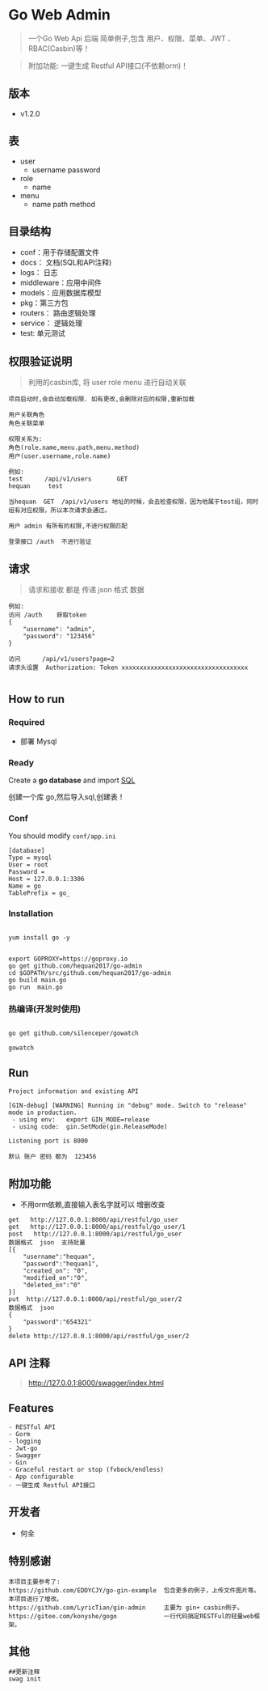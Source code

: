 # Go Web Admin 

> 一个Go Web Api 后端 简单例子,包含 用户、权限、菜单、JWT 、 RBAC(Casbin)等！

> 附加功能: 一键生成 Restful API接口(不依赖orm)！



## 版本
* v1.2.0




## 表
* user     
    * username  password   
* role      
    * name 
* menu     
    * name   path    method

## 目录结构
* conf：用于存储配置文件
* docs： 文档(SQL和API注释)
* logs： 日志
* middleware：应用中间件
* models：应用数据库模型
* pkg：第三方包
* routers： 路由逻辑处理
* service： 逻辑处理
* test: 单元测试


## 权限验证说明
>  利用的casbin库, 将  user  role  menu 进行自动关联

```
项目启动时,会自动加载权限. 如有更改,会删除对应的权限,重新加载

用户关联角色  
角色关联菜单  

权限关系为:
角色(role.name,menu.path,menu.method)  
用户(user.username,role.name)

例如:
test      /api/v1/users       GET
hequan     test

当hequan  GET  /api/v1/users 地址的时候，会去检查权限，因为他属于test组，同时组有对应权限，所以本次请求会通过。

用户 admin 有所有的权限,不进行权限匹配

登录接口 /auth  不进行验证
```

## 请求

> 请求和接收 都是 传递 json 格式 数据
```
例如:
访问 /auth    获取token
{
	"username": "admin",
	"password": "123456"
}

访问      /api/v1/users?page=2
请求头设置  Authorization: Token xxxxxxxxxxxxxxxxxxxxxxxxxxxxxxxxxxx


```

## How to run

### Required

- 部署 Mysql

### Ready

Create a **go database** and import [SQL](https://github.com/hequan2017/go-admin/blob/master/docs/sql/go.sql)

创建一个库 go,然后导入sql,创建表！

### Conf

You should modify `conf/app.ini`

```
[database]
Type = mysql
User = root
Password =
Host = 127.0.0.1:3306
Name = go
TablePrefix = go_
```

### Installation
```

yum install go -y 


export GOPROXY=https://goproxy.io
go get github.com/hequan2017/go-admin
cd $GOPATH/src/github.com/hequan2017/go-admin
go build main.go
go run  main.go 
```


### 热编译(开发时使用)
```bash

go get github.com/silenceper/gowatch

gowatch   
```

## Run


```
Project information and existing API

[GIN-debug] [WARNING] Running in "debug" mode. Switch to "release" mode in production.
 - using env:	export GIN_MODE=release
 - using code:	gin.SetMode(gin.ReleaseMode)

Listening port is 8000

默认 账户 密码 都为  123456

```

## 附加功能 


* 不用orm依赖,直接输入表名字就可以 增删改查 

``` 
get   http://127.0.0.1:8000/api/restful/go_user
get   http://127.0.0.1:8000/api/restful/go_user/1
post   http://127.0.0.1:8000/api/restful/go_user
数据格式  json  支持批量
[{
	"username":"hequan",
	"password":"hequan1",
	"created_on": "0",
	"modified_on":"0",
	"deleted_on":"0"
}]
put  http://127.0.0.1:8000/api/restful/go_user/2
数据格式  json
{
	"password":"654321"
}
delete http://127.0.0.1:8000/api/restful/go_user/2
```

## API  注释

> http://127.0.0.1:8000/swagger/index.html


## Features
```
- RESTful API
- Gorm
- logging
- Jwt-go
- Swagger
- Gin
- Graceful restart or stop (fvbock/endless)
- App configurable
- 一键生成 Restful API接口
```


## 开发者
* 何全


## 特别感谢


```
本项目主要参考了:
https://github.com/EDDYCJY/go-gin-example  包含更多的例子，上传文件图片等。本项目进行了增改。
https://github.com/LyricTian/gin-admin     主要为 gin+ casbin例子。
https://gitee.com/konyshe/gogo             一行代码搞定RESTFul的轻量web框架。
```


## 其他
```shell
##更新注释
swag init
```